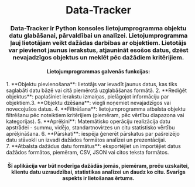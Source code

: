 <h1 align="center"> Data-Tracker </h1> 
<h3 align="center"> Data-Tracker ir Python konsoles lietojumprogramma objektu datu glabāšanai, pārvaldībai un analīzei. Lietojumprogramma ļauj lietotājam veikt dažādas darbības ar objektiem. Lietotājs var pievienot jaunus ierakstus, atjaunināt esošos datus, dzēst nevajadzīgos objektus un meklēt pēc dažādiem kritērijiem.</h3>

<h4 align="center"> Lietojumprogrammas galvenās funkcijas: </h4>
1. **Objektu pievienošana**: lietotājs var ievadīt jaunus datus, kas tiks saglabāti datu bāzē vai citā piemērotā uzglabāšanas formātā.
2. **Rediģēt objektus**: paplašiniet ierakstu izmaiņas, pielāgojot informāciju par objektiem.3. **Objektu dzēšana**: viegli noņemiet nevajadzīgos vai novecojušos datus.
4. **Filtrēšana**: lietojumprogramma atbalsta objektu filtrēšanu pēc noteiktiem kritērijiem (piemēram, pēc vērtību diapazona vai kategorijas). 5. **Aprēķini**: Matemātisko operāciju realizācija datu apstrādei - summu, vidējo, standartnovirzes un citu statistisko vērtību aprēķināšana.
6. **Pārskati**: iespēja ģenerēt pārskatus par pašreizējo datu stāvokli un izvadi dažādos formātos analīzei un prezentācijai.
7. **Atbalsta dažādus datu formātus**: eksportējiet un importējiet datus dažādos formātos, piemēram, CSV, JSON vai citos teksta formātos.

<h4 align="center"> Šī aplikācija var būt noderīga dažādās jomās, piemēram, preču uzskaitei, klientu datu uzraudzībai, statistikas analīzei un daudz ko citu. Svarīgs aspekts ir lietošanas ērtums. </h4>
